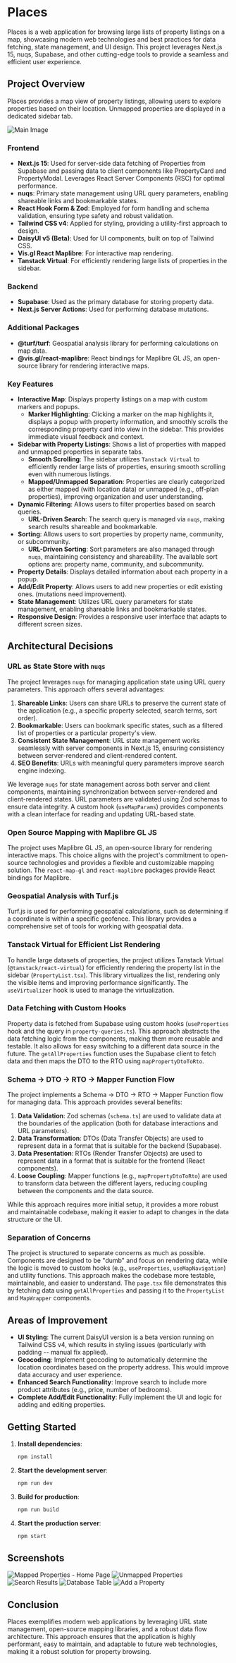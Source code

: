 # Places

Places is a web application for browsing large lists of property listings on a map, showcasing modern web technologies and best practices for data fetching, state management, and UI design. This project leverages Next.js 15, nuqs, Supabase, and other cutting-edge tools to provide a seamless and efficient user experience.

## Project Overview

Places provides a map view of property listings, allowing users to explore properties based on their location. Unmapped properties are displayed in a dedicated sidebar tab.

![Main Image](public/assets/main-image-a.png)

### Frontend

- **Next.js 15**: Used for server-side data fetching of Properties from Supabase and passing data to client components like PropertyCard and PropertyModal. Leverages React Server Components (RSC) for optimal performance.
- **nuqs**: Primary state management using URL query parameters, enabling shareable links and bookmarkable states.
- **React Hook Form & Zod**: Employed for form handling and schema validation, ensuring type safety and robust validation.
- **Tailwind CSS v4**: Applied for styling, providing a utility-first approach to design.
- **DaisyUI v5 (Beta)**: Used for UI components, built on top of Tailwind CSS.
- **Vis.gl React Maplibre**: For interactive map rendering.
- **Tanstack Virtual**: For efficiently rendering large lists of properties in the sidebar.

### Backend

- **Supabase**: Used as the primary database for storing property data.
- **Next.js Server Actions**: Used for performing database mutations.

### Additional Packages

- **@turf/turf**: Geospatial analysis library for performing calculations on map data.
- **@vis.gl/react-maplibre**: React bindings for Maplibre GL JS, an open-source library for rendering interactive maps.

### Key Features

- **Interactive Map**: Displays property listings on a map with custom markers and popups.
  - **Marker Highlighting**: Clicking a marker on the map highlights it, displays a popup with property information, and smoothly scrolls the corresponding property card into view in the sidebar. This provides immediate visual feedback and context.
- **Sidebar with Property Listings**: Shows a list of properties with mapped and unmapped properties in separate tabs.
  - **Smooth Scrolling**: The sidebar utilizes `Tanstack Virtual` to efficiently render large lists of properties, ensuring smooth scrolling even with numerous listings.
  - **Mapped/Unmapped Separation**: Properties are clearly categorized as either mapped (with location data) or unmapped (e.g., off-plan properties), improving organization and user understanding.
- **Dynamic Filtering**: Allows users to filter properties based on search queries.
  - **URL-Driven Search**: The search query is managed via `nuqs`, making search results shareable and bookmarkable.
- **Sorting**: Allows users to sort properties by property name, community, or subcommunity.
  - **URL-Driven Sorting**: Sort parameters are also managed through `nuqs`, maintaining consistency and shareability. The available sort options are: property name, community, and subcommunity.
- **Property Details**: Displays detailed information about each property in a popup.
- **Add/Edit Property**: Allows users to add new properties or edit existing ones. (mutations need improvement).
- **State Management**: Utilizes URL query parameters for state management, enabling shareable links and bookmarkable states.
- **Responsive Design**: Provides a responsive user interface that adapts to different screen sizes.

## Architectural Decisions

### URL as State Store with `nuqs`

The project leverages `nuqs` for managing application state using URL query parameters. This approach offers several advantages:

1. **Shareable Links**: Users can share URLs to preserve the current state of the application (e.g., a specific property selected, search terms, sort order).
2. **Bookmarkable**: Users can bookmark specific states, such as a filtered list of properties or a particular property's view.
3. **Consistent State Management**: URL state management works seamlessly with server components in Next.js 15, ensuring consistency between server-rendered and client-rendered content.
4. **SEO Benefits**: URLs with meaningful query parameters improve search engine indexing.

We leverage `nuqs` for state management across both server and client components, maintaining synchronization between server-rendered and client-rendered states. URL parameters are validated using Zod schemas to ensure data integrity. A custom hook (`useMapParams`) provides components with a clean interface for reading and updating URL-based state.

### Open Source Mapping with Maplibre GL JS

The project uses Maplibre GL JS, an open-source library for rendering interactive maps. This choice aligns with the project's commitment to open-source technologies and provides a flexible and customizable mapping solution. The `react-map-gl` and `react-maplibre` packages provide React bindings for Maplibre.

### Geospatial Analysis with Turf.js

Turf.js is used for performing geospatial calculations, such as determining if a coordinate is within a specific geofence. This library provides a comprehensive set of tools for working with geospatial data.

### Tanstack Virtual for Efficient List Rendering

To handle large datasets of properties, the project utilizes Tanstack Virtual (`@tanstack/react-virtual`) for efficiently rendering the property list in the sidebar (`PropertyList.tsx`). This library virtualizes the list, rendering only the visible items and improving performance significantly. The `useVirtualizer` hook is used to manage the virtualization.

### Data Fetching with Custom Hooks

Property data is fetched from Supabase using custom hooks (`useProperties` hook and the query in `property-queries.ts`). This approach abstracts the data fetching logic from the components, making them more reusable and testable. It also allows for easy switching to a different data source in the future. The `getAllProperties` function uses the Supabase client to fetch data and then maps the DTO to the RTO using `mapPropertyDtoToRto`.

### Schema -> DTO -> RTO -> Mapper Function Flow

The project implements a Schema -> DTO -> RTO -> Mapper Function flow for managing data. This approach provides several benefits:

1. **Data Validation**: Zod schemas (`schema.ts`) are used to validate data at the boundaries of the application (both for database interactions and URL parameters).
2. **Data Transformation**: DTOs (Data Transfer Objects) are used to represent data in a format that is suitable for the backend (Supabase).
3. **Data Presentation**: RTOs (Render Transfer Objects) are used to represent data in a format that is suitable for the frontend (React components).
4. **Loose Coupling**: Mapper functions (e.g., `mapPropertyDtoToRto`) are used to transform data between the different layers, reducing coupling between the components and the data source.

While this approach requires more initial setup, it provides a more robust and maintainable codebase, making it easier to adapt to changes in the data structure or the UI.

### Separation of Concerns

The project is structured to separate concerns as much as possible. Components are designed to be "dumb" and focus on rendering data, while the logic is moved to custom hooks (e.g., `useProperties`, `useMapNavigation`) and utility functions. This approach makes the codebase more testable, maintainable, and easier to understand. The `page.tsx` file demonstrates this by fetching data using `getAllProperties` and passing it to the `PropertyList` and `MapWrapper` components.

## Areas of Improvement

- **UI Styling**: The current DaisyUI version is a beta version running on Tailwind CSS v4, which results in styling issues (particularly with padding -- manual fix applied).
- **Geocoding**: Implement geocoding to automatically determine the location coordinates based on the property address. This would improve data accuracy and user experience.
- **Enhanced Search Functionality**: Improve search to include more product attributes (e.g., price, number of bedrooms).
- **Complete Add/Edit Functionality**: Fully implement the UI and logic for adding and editing properties.

## Getting Started

1. **Install dependencies**:

   ```bash
   npm install
   ```

2. **Start the development server**:

   ```bash
   npm run dev
   ```

3. **Build for production**:

   ```bash
   npm run build
   ```

4. **Start the production server**:

   ```bash
   npm start
   ```

## Screenshots

![Mapped Properties - Home Page](public/assets/main-image-a.png)
![Unmapped Properties](public/assets/image-1-a.png)
![Search Results](public/assets/image-2-a.png)
![Database Table](public/assets/image-5-a.png)
![Add a Property](public/assets/image-3-a.png)

## Conclusion

Places exemplifies modern web applications by leveraging URL state management, open-source mapping libraries, and a robust data flow architecture. This approach ensures that the application is highly performant, easy to maintain, and adaptable to future web technologies, making it a robust solution for property browsing.
